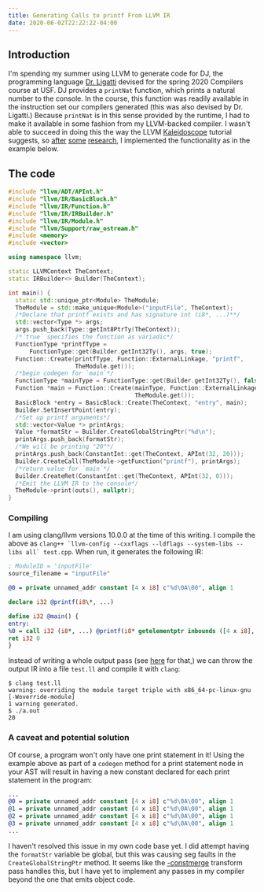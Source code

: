 ```yaml
---
title: Generating Calls to printf From LLVM IR
date: 2020-06-02T22:22:22-04:00
---
```


## Introduction

I'm spending my summer using LLVM to generate code for DJ, the programming language [Dr. Ligatti](https://www.cse.usf.edu/~ligatti/) devised for the spring 2020 Compilers course at USF. DJ provides a `printNat` function, which prints a natural number to the console. In the course, this function was readily available in the instruction set our compilers generated (this was also devised by Dr. Ligatti.) Because `printNat` is in this sense provided by the runtime, I had to make it available in some fashion from my LLVM-backed compiler. I wasn't able to succeed in doing this the way the LLVM [Kaleidoscope](https://llvm.org/docs/tutorial/MyFirstLanguageFrontend/LangImpl04.html) tutorial suggests, so [after](https://stackoverflow.com/questions/35526075/llvm-how-to-implement-print-function-in-my-language) [some](https://the-ravi-programming-language.readthedocs.io/en/latest/ravi-jit-initial.html) [research](https://stackoverflow.com/questions/28168815/adding-a-function-call-in-my-ir-code-in-llvm), I implemented the functionality as in the example below.

## The code

```cpp
#include "llvm/ADT/APInt.h"
#include "llvm/IR/BasicBlock.h"
#include "llvm/IR/Function.h"
#include "llvm/IR/IRBuilder.h"
#include "llvm/IR/Module.h"
#include "llvm/Support/raw_ostream.h"
#include <memory>
#include <vector>

using namespace llvm;

static LLVMContext TheContext;
static IRBuilder<> Builder(TheContext);

int main() {
  static std::unique_ptr<Module> TheModule;
  TheModule = std::make_unique<Module>("inputFile", TheContext);
  /*Declare that printf exists and has signature int (i8*, ...)**/
  std::vector<Type *> args;
  args.push_back(Type::getInt8PtrTy(TheContext));
  /*`true` specifies the function as variadic*/
  FunctionType *printfType =
      FunctionType::get(Builder.getInt32Ty(), args, true);
  Function::Create(printfType, Function::ExternalLinkage, "printf",
                   TheModule.get());
  /*begin codegen for `main`*/
  FunctionType *mainType = FunctionType::get(Builder.getInt32Ty(), false);
  Function *main = Function::Create(mainType, Function::ExternalLinkage, "main",
                                    TheModule.get());
  BasicBlock *entry = BasicBlock::Create(TheContext, "entry", main);
  Builder.SetInsertPoint(entry);
  /*Set up printf arguments*/
  std::vector<Value *> printArgs;
  Value *formatStr = Builder.CreateGlobalStringPtr("%d\n");
  printArgs.push_back(formatStr);
  /*We will be printing "20"*/
  printArgs.push_back(ConstantInt::get(TheContext, APInt(32, 20)));
  Builder.CreateCall(TheModule->getFunction("printf"), printArgs);
  /*return value for `main`*/
  Builder.CreateRet(ConstantInt::get(TheContext, APInt(32, 0)));
  /*Emit the LLVM IR to the console*/
  TheModule->print(outs(), nullptr);
}
```

### Compiling

I am using clang/llvm versions 10.0.0 at the time of this writing. I compile the above as `` clang++ `llvm-config --cxxflags --ldflags --system-libs --libs all` test.cpp ``. When run, it generates the following IR:

```llvm
; ModuleID = 'inputFile'
source_filename = "inputFile"

@0 = private unnamed_addr constant [4 x i8] c"%d\0A\00", align 1

declare i32 @printf(i8\*, ...)

define i32 @main() {
entry:
%0 = call i32 (i8*, ...) @printf(i8* getelementptr inbounds ([4 x i8], [4 x i8]\* @0, i32 0, i32 0), i32 20)
ret i32 0
}
```

Instead of writing a whole output pass (see [here](https://llvm.org/docs/tutorial/MyFirstLanguageFrontend/LangImpl08.html) for that,) we can throw the output IR into a file `test.ll` and compile it with `clang`:

```terminfo
$ clang test.ll
warning: overriding the module target triple with x86_64-pc-linux-gnu [-Woverride-module]
1 warning generated.
$ ./a.out
20
```

### A caveat and potential solution

Of course, a program won't only have one print statement in it! Using the example above as part of a `codegen` method for a print statement node in your AST will result in having a new constant declared for each print statement in the program:

```llvm
...
@0 = private unnamed_addr constant [4 x i8] c"%d\0A\00", align 1
@1 = private unnamed_addr constant [4 x i8] c"%d\0A\00", align 1
@2 = private unnamed_addr constant [4 x i8] c"%d\0A\00", align 1
@3 = private unnamed_addr constant [4 x i8] c"%d\0A\00", align 1
...
```

I haven't resolved this issue in my own code base yet. I did attempt having the `formatStr` variable be global, but this was causing seg faults in the `CreateGlobalStringPtr` method. It seems like the [-constmerge](https://llvm.org/docs/Passes.html#constmerge-merge-duplicate-global-constants) transform pass handles this, but I have yet to implement any passes in my compiler beyond the one that emits object code.
